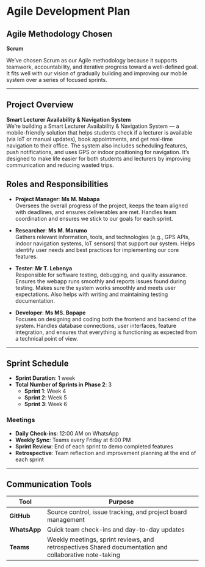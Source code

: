 # Agile Development Plan

## Agile Methodology Chosen  
**Scrum**

We’ve chosen Scrum as our Agile methodology because it supports teamwork, accountability, and iterative progress toward a well-defined goal. It fits well with our vision of gradually building and improving our mobile system over a series of focused sprints.

---

## Project Overview

**Smart Lecturer Availability & Navigation System**  
We’re building a Smart Lecturer Availability & Navigation System — a mobile-friendly solution that helps students
check if a lecturer is available (via IoT or manual updates), book appointments, and get real-time navigation to their
office. The system also includes scheduling features, push notifications, and uses GPS or indoor positioning for navigation.
It’s designed to make life easier for both students and lecturers by improving communication and reducing wasted trips.


## Roles and Responsibilities

- **Project Manager**: **Ms M. Mabapa**  
Oversees the overall progress of the project, keeps the team aligned with deadlines, and ensures deliverables are met.
Handles team coordination and ensures we stick to our goals for each sprint.

- **Researcher**: **Ms M. Marumo**  
 Gathers relevant information, tools, and technologies (e.g., GPS APIs, indoor navigation systems, IoT sensors) that support our system.
Helps identify user needs and best practices for implementing our core features.

- **Tester**: **Mr T. Lebenya**  
  Responsible for software testing, debugging, and quality assurance. Ensures the webapp runs smoothly and reports issues found during testing.
  Makes sure the system works smoothly and meets user expectations. Also helps with writing and maintaining testing documentation.

- **Developer**: **Ms MS. Bopape**  
  Focuses on designing and coding both the frontend and backend of the system. Handles database connections, user interfaces, feature integration, and ensures
   that everything is functioning as expected from a technical point of view.

---

## Sprint Schedule

- **Sprint Duration**: 1 week  
- **Total Number of Sprints in Phase 2**: 3  
  - **Sprint 1**: Week 4  
  - **Sprint 2**: Week 5  
  - **Sprint 3**: Week 6  

### Meetings
- **Daily Check-ins**: 12:00 AM on WhatsApp  
- **Weekly Sync**: Teams every Friday at 6:00 PM  
- **Sprint Review**: End of each sprint to demo completed features  
- **Retrospective**: Team reflection and improvement planning at the end of each sprint

---

## Communication Tools

| Tool            | Purpose                                                      |
|-----------------|--------------------------------------------------------------|
| **GitHub**      | Source control, issue tracking, and project board management |
| **WhatsApp**    | Quick team check-ins and day-to-day updates                  |
| **Teams** | Weekly meetings, sprint reviews, and retrospectives Shared documentation and collaborative note-taking |
